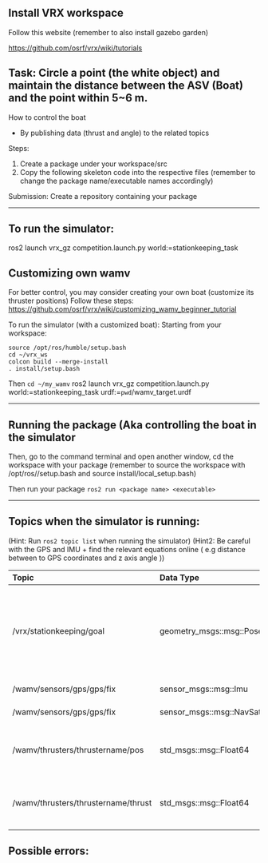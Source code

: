 ## Install VRX workspace

Follow this website (remember to also install gazebo garden)

https://github.com/osrf/vrx/wiki/tutorials 


## Task: Circle a point (the white object) and maintain the distance between the ASV (Boat) and the point within 5~6 m.

How to control the boat
- By publishing data (thrust and angle) to the related topics 

Steps: 
1. Create a package under your workspace/src
2. Copy the following skeleton code into the respective files (remember to change the package name/executable names accordingly)

Submission:
Create a repository containing your package

--- 
## To run the simulator:
ros2 launch vrx_gz competition.launch.py world:=stationkeeping_task

## Customizing own wamv
For better control, you may consider creating your own boat (customize its thruster positions)
Follow these steps: https://github.com/osrf/vrx/wiki/customizing_wamv_beginner_tutorial

To run the simulator (with a customized boat):
Starting from your workspace:
```
source /opt/ros/humble/setup.bash
cd ~/vrx_ws 
colcon build --merge-install
. install/setup.bash
```
Then `cd ~/my_wamv`
ros2 launch vrx_gz competition.launch.py world:=stationkeeping_task urdf:=`pwd`/wamv_target.urdf

---
## Running the package (Aka controlling the boat in the simulator
Then, go to the command terminal and open another window, cd the workspace with your package (remember to source the workspace with /opt/ros/<distro>/setup.bash and source install/local_setup.bash)

Then run your package 
`ros2 run <package name> <executable>`

--- 
## Topics when the simulator is running:

(Hint: Run `ros2 topic list` when running the simulator)
(Hint2: Be careful with the GPS and IMU  + find the relevant equations online ( e.g distance between to GPS coordinates and z axis angle ))

| Topic                   | Data Type | Description |
| :---------------- | :------ | :---- |
| /vrx/stationkeeping/goal        | geometry_msgs::msg::PoseStamped  | Position of the point in spherica; (WGS84) coordinates and a heading, given as a quaternion |
| /wamv/sensors/gps/gps/fix |  sensor_msgs::msg::Imu  | IMU data of the boat |
| /wamv/sensors/gps/gps/fix |  sensor_msgs::msg::NavSatFix  | GPS position data |
|   /wamv/thrusters/thrustername/pos  |  std_msgs::msg::Float64   | Next angle command for the thrustername thruster |
|  /wamv/thrusters/thrustername/thrust |  std_msgs::msg::Float64   | Next power command for the thrustername thruster|



## Possible errors:
